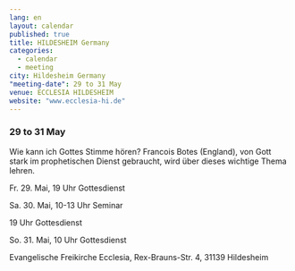 ```yaml
---
lang: en
layout: calendar
published: true
title: HILDESHEIM Germany
categories: 
  - calendar
  - meeting
city: Hildesheim Germany
"meeting-date": 29 to 31 May
venue: ECCLESIA HILDESHEIM
website: "www.ecclesia-hi.de"
---
```




### 29 to 31 May

Wie kann ich
 Gottes Stimme hören?
 Francois Botes (England),
 von Gott stark im prophetischen Dienst gebraucht,
 wird über dieses wichtige Thema lehren.
 
 Fr. 29. Mai, 19 Uhr Gottesdienst
 
 Sa. 30. Mai, 10-13 Uhr Seminar
 
 19 Uhr Gottesdienst
 
 So. 31. Mai, 10 Uhr Gottesdienst

Evangelische Freikirche Ecclesia,
Rex-Brauns-Str. 4, 31139 Hildesheim